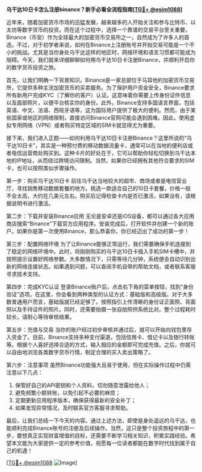**乌干达10日卡怎么注册binance？新手必看全流程指南[[TG💪+ @esim1088](https://t.me/s/esim1088)]**

近年来，随着加密货币市场的迅猛发展，越来越多的人开始关注和参与比特币、以太坊等数字货币的投资。而在这个过程中，选择一个靠谱的交易平台至关重要。Binance（币安）作为全球最大的加密货币交易所之一，自然成为了许多人的首选。不过，对于初学者来说，如何在Binance上注册账号并开始交易可能是一个不小的挑战。尤其是当你身处乌干达这样的地区时，网络环境和语言习惯都可能成为阻碍。今天，我们就来详细聊聊如何用乌干达10日卡注册Binance，并顺利开启你的数字货币投资之旅。

首先，让我们明确一下背景知识。Binance是一家总部位于马耳他的加密货币交易所，它提供多种主流加密货币的买卖服务。为了保护用户资金安全，Binance要求所有新用户完成KYC（了解你的客户）认证。这意味着你需要上传身份证件信息以及面部照片，以便平台核实你的身份。此外，Binance支持多国语言界面，包括英语、中文、法语、西班牙语等，这为国际用户提供了极大的便利。然而，由于某些国家或地区的网络限制，直接访问Binance官网可能会遇到困难。因此，使用虚拟专用网络（VPN）或者购买特定区域的SIM卡就显得尤为重要。

接下来，我们进入正题——如何利用乌干达10日卡注册Binance？这里所说的“乌干达10日卡”，其实是一种预付费的移动数据流量卡，通常可以在当地的便利店或者电信运营商处购买到。这种卡片的好处在于，它可以帮助你轻松切换到乌干达本地的IP地址，从而绕过跨境访问限制。当然，如果你已经拥有其他符合要求的SIM卡，也可以按照类似步骤操作。

第一步：购买乌干达10日卡
前往乌干达当地较大的超市、商场或者是电信营业厅，寻找销售移动数据套餐的地方。挑选一款适合自己的10日卡套餐，价格一般不会太高，大约在几美元左右。购买后记得检查卡内是否已激活，如果没有，请根据说明书进行激活。

第二步：下载并安装Binance应用
无论是安卓还是iOS设备，都可以通过各大应用商店搜索“Binance”下载官方应用程序。安装完成后，打开软件并创建一个新的账户。如果你是第一次使用Binance，那么恭喜你，你已经迈出了成功的第一步！

第三步：配置网络环境
为了让Binance能够正常运行，我们需要确保手机连接到了稳定的网络环境中。此时，将刚刚购买的乌干达10日卡插入手机SIM卡槽中，并按照提示设置好网络参数。大多数情况下，只需等待几分钟，系统便会自动识别出新的网络连接状态。如果遇到问题，可以查阅手机自带的帮助文档，或者联系客服寻求技术支持。

第四步：完成KYC认证
登录Binance账户后，点击右下角的菜单按钮，找到“身份验证”选项。在这里，你会看到两种类型的认证方式：基础版和高级版。对于大多数普通用户而言，基础版就已经足够了。按照指引上传清晰的身份证正面照、背面照以及手持证件的照片。同时，还需要拍摄一张自拍照供系统比对。整个过程耗时较长，请耐心等待审核结果。

第五步：充值与交易
当你的账户经过初步审核并通过后，就可以开始向钱包里存入资金了。目前，Binance支持多种支付渠道，包括信用卡、借记卡以及银行转账等。根据个人喜好选择合适的方式，输入相应的金额即可完成充值。之后，你就可以自由地浏览各类数字货币行情，制定合理的买入卖出策略了。

第六步：注意事项
虽然Binance功能强大且易于使用，但在实际操作过程中仍需注意以下几点：
1. 保管好自己的API密钥和个人资料，切勿随意泄露给他人；
2. 避免频繁小额转账，以免引起不必要的麻烦；
3. 定期更新应用程序版本，确保获得最新的安全补丁；
4. 如果发现异常情况，及时联系官方客服寻求帮助。

最后，让我们总结一下今天的内容。通过上述方法，即使是身处遥远的乌干达，也能顺利完成Binance账号的注册及后续操作。当然，这只是整个投资旅程中的第一步，要想真正实现财富增值的目标，还需要不断学习相关知识，积累实践经验。希望本文能为大家提供一定的参考价值，祝愿每一位读者都能在数字时代找到属于自己的机遇！

[[TG💪+ @esim1088](https://t.me/s/esim1088) ![Image](https://i.postimg.cc/4NQfJmqS/Snipaste-2025-05-13-00-14-12.png)]